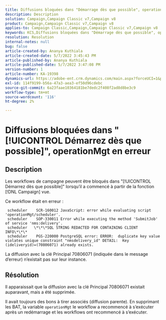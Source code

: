 ```yaml
---
title: Diffusions bloquées dans "Démarrage dès que possible", operationMgt en erreur
description: Description
solution: Campaign,Campaign Classic v7,Campaign v8
product: Campaign,Campaign Classic v7,Campaign v8
applies-to: Campaign Classic,Campaign,Campaign Classic v7,Campaign v8
keywords: KCS,Diffusions bloquées dans "Démarrage dès que possible", operationMgt en erreur
resolution: Resolution
internal-notes: null
bug: false
article-created-by: Ananya Kuthiala
article-created-date: 5/7/2022 3:45:43 PM
article-published-by: Ananya Kuthiala
article-published-date: 5/7/2022 3:47:08 PM
version-number: 1
article-number: KA-19398
dynamics-url: https://adobe-ent.crm.dynamics.com/main.aspx?forceUCI=1&pagetype=entityrecord&etn=knowledgearticle&id=d14b53bd-1cce-ec11-a7b5-0022480a8e40
exl-id: 114f9199-b56a-47a3-aea3-ef50d96cdebc
source-git-commit: 6a23faae10364181be7dedc2f408f2ad8d8be3c9
workflow-type: tm+mt
source-wordcount: '116'
ht-degree: 2%

---
```


# Diffusions bloquées dans &quot;[!UICONTROL Démarrez dès que possible]&quot;, operationMgt en erreur

## Description


Les workflows de campagne peuvent être bloqués dans &quot;[!UICONTROL Démarrez dès que possible]&quot; lorsqu’il a commencé à partir de la fonction [!DNL Campaign] vue.



Ce workflow était en erreur :

```
 scheduler    SCR-160012 JavaScript: error while evaluating script 'operationMgt/scheduler'.
 scheduler    SOP-330011 Error while executing the method 'SubmitJob' of service 'nms:delivery'.
 scheduler   \*\*\*SQL STRING REDACTED FOR CONTAINING CLIENT INFO\*\*\*
 scheduler    PGS-220000 PostgreSQL error: ERROR:  duplicate key value violates unique constraint "nmsdelivery_id" DETAIL:  Key (ideliveryid)=(70806071) already exists.
```

La diffusion avec la clé Principal 70806071 (indiquée dans le message d’erreur) n’existait pas sur leur instance.


## Résolution


Il apparaissait que la diffusion avec la clé Principal 70806071 existait auparavant, mais a été supprimée.

Il avait toujours des bons à tirer associés (diffusion parente). En supprimant les BAT, la variable `operationMgt` le workflow a recommencé à s’exécuter après un redémarrage et les workflows ont recommencé à s’exécuter.
